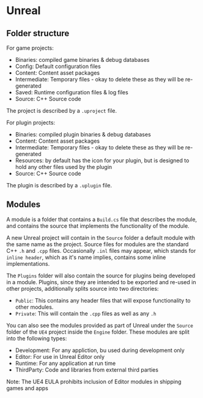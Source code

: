 # Unreal

## Folder structure

For game projects:

- Binaries: compiled game binaries & debug databases
- Config: Default configuration files
- Content: Content asset packages
- Intermediate: Temporary files - okay to delete these as they will be re-generated
- Saved: Runtime configuration files & log files
- Source: C++ Source code

The project is described by a `.uproject` file.

For plugin projects:

- Binaries: compiled plugin binaries & debug databases
- Content: Content asset packages
- Intermediate: Temporary files - okay to delete these as they will be re-generated
- Resources: by default has the icon for your plugin, but is designed to hold any other files used by the plugin
- Source: C++ Source code

The plugin is described by a `.uplugin` file.

## Modules

A module is a folder that contains a `Build.cs` file that describes the module, and contains the source that implements the functionality of the module.

A new Unreal project will contain in the `Source` folder a default module with the same name as the project. Source files for modules are the standard C++ `.h` and `.cpp` files. Occasionally `.inl` files may appear, which stands for `inline header`, which as it's name implies, contains some inline implementations.

The `Plugins` folder will also contain the source for plugins being developed in a module. Plugins, since they are intended to be exported and re-used in other projects, additionally splits source into two directories:

- `Public`: This contains any header files that will expose functionality to other modules.
- `Private`: This will contain the `.cpp` files as well as any `.h`

You can also see the modules provided as part of Unreal under the `Source` folder of the `UE4` project inside the `Engine` folder. These modules are split into the following types:

- Development: For any appliction, bu used during development only
- Editor: For use in Unreal Editor only
- Runtime: For any application at run time
- ThirdParty: Code and libraries from external third parties

Note: The UE4 EULA prohibits inclusion of Editor modules in shipping games and apps
